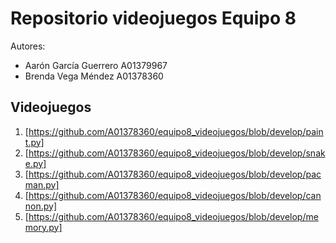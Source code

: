 # Repositorio videojuegos Equipo 8
Autores:
- Aarón García Guerrero A01379967
- Brenda Vega Méndez A01378360

## Videojuegos 
1. [https://github.com/A01378360/equipo8_videojuegos/blob/develop/paint.py]
2. [https://github.com/A01378360/equipo8_videojuegos/blob/develop/snake.py] 
3. [https://github.com/A01378360/equipo8_videojuegos/blob/develop/pacman.py]
4. [https://github.com/A01378360/equipo8_videojuegos/blob/develop/cannon.py]
5. [https://github.com/A01378360/equipo8_videojuegos/blob/develop/memory.py]
